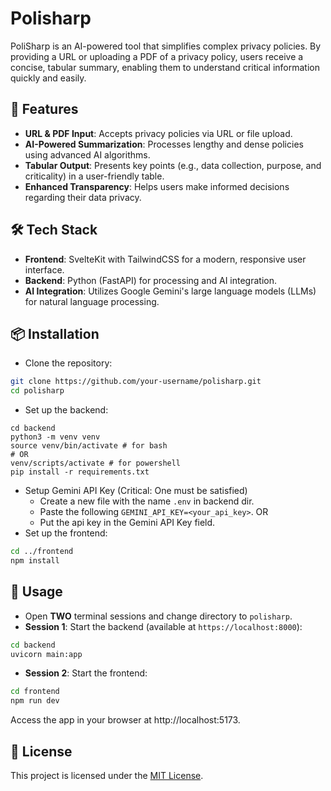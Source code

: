 # Polisharp

PoliSharp is an AI-powered tool that simplifies complex privacy policies. By providing a URL or uploading a PDF of a privacy policy, users receive a concise, tabular summary, enabling them to understand critical information quickly and easily.

## 🚀 Features
- **URL & PDF Input**: Accepts privacy policies via URL or file upload.
- **AI-Powered Summarization**: Processes lengthy and dense policies using advanced AI algorithms.
- **Tabular Output**: Presents key points (e.g., data collection, purpose, and criticality) in a user-friendly table.
- **Enhanced Transparency**: Helps users make informed decisions regarding their data privacy.

## 🛠️ Tech Stack
- **Frontend**: SvelteKit with TailwindCSS for a modern, responsive user interface.
- **Backend**: Python (FastAPI) for processing and AI integration.
- **AI Integration**: Utilizes Google Gemini's large language models (LLMs) for natural language processing.

## 📦 Installation
- Clone the repository:
```bash
git clone https://github.com/your-username/polisharp.git
cd polisharp
```
- Set up the backend:
```
cd backend
python3 -m venv venv
source venv/bin/activate # for bash
# OR
venv/scripts/activate # for powershell
pip install -r requirements.txt
```
- Setup Gemini API Key (Critical: One must be satisfied)
    - Create a new file with the name `.env` in backend dir.
    - Paste the following `GEMINI_API_KEY=<your_api_key>`.
OR
    - Put the api key in the Gemini API Key field.
- Set up the frontend:
```bash
cd ../frontend
npm install
```
## 🚀 Usage
- Open **TWO** terminal sessions and change directory to `polisharp`.
- **Session 1**: Start the backend (available at `https://localhost:8000`):
```bash
cd backend
uvicorn main:app
```
- **Session 2**: Start the frontend:
```bash
cd frontend
npm run dev
```
Access the app in your browser at http://localhost:5173.

## 📜 License
This project is licensed under the [MIT License](./LICENSE).
